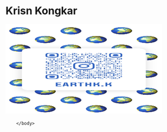 <html>
    <body>
            <h1>Krisn Kongkar</h1>
                    <img src="IMG_3141.jpg" style=" width: 420px; height: 240px; 
                            border:solid 2px white;">
                
        </body> 
           
</html>
